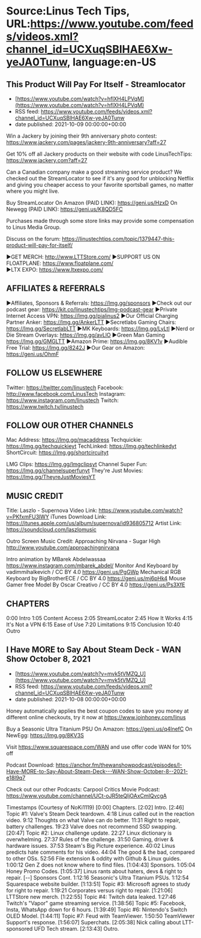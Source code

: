 # Source:Linus Tech Tips, URL:https://www.youtube.com/feeds/videos.xml?channel_id=UCXuqSBlHAE6Xw-yeJA0Tunw, language:en-US

## This Product Will Pay For Itself - Streamlocator
 - [https://www.youtube.com/watch?v=hflXH4LPVqM](https://www.youtube.com/watch?v=hflXH4LPVqM)
 - RSS feed: https://www.youtube.com/feeds/videos.xml?channel_id=UCXuqSBlHAE6Xw-yeJA0Tunw
 - date published: 2021-10-09 00:00:00+00:00

Win a Jackery by joining their 9th anniversary photo contest: https://www.jackery.com/pages/jackery-9th-anniversary?aff=27

Get 10% off all Jackery products on their website with code LinusTechTips:  https://www.jackery.com?aff=27

Can a Canadian company make a good streaming service product? We checked out the StreamLocator to see if it's any good for unblocking Netflix and giving you cheaper access to your favorite sportsball games, no matter where you might live.

Buy StreamLocator 
On Amazon (PAID LINK): https://geni.us/HzxD
On Newegg (PAID LINK): https://geni.us/K8QD5FC

Purchases made through some store links may provide some compensation to Linus Media Group.

Discuss on the forum: https://linustechtips.com/topic/1379447-this-product-will-pay-for-itself/


►GET MERCH: http://www.LTTStore.com/
►SUPPORT US ON FLOATPLANE: https://www.floatplane.com/  
►LTX EXPO: https://www.ltxexpo.com/   

AFFILIATES & REFERRALS
---------------------------------------------------
►Affiliates, Sponsors & Referrals: https://lmg.gg/sponsors
►Check out our podcast gear: https://kit.co/linustechtips/lmg-podcast-gear
►Private Internet Access VPN: https://lmg.gg/pialinus2
►Our Official Charging Partner Anker: https://lmg.gg/AnkerLTT
►Secretlabs Gaming Chairs: https://lmg.gg/SecretlabLTT
►MK Keyboards: https://lmg.gg/LyLtl
►Nerd or Die Stream Overlays: https://lmg.gg/avLlO
►Green Man Gaming https://lmg.gg/GMGLTT
►Amazon Prime: https://lmg.gg/8KV1v
►Audible Free Trial: https://lmg.gg/8242J
►Our Gear on Amazon: https://geni.us/OhmF

FOLLOW US ELSEWHERE
---------------------------------------------------  
Twitter: https://twitter.com/linustech
Facebook: http://www.facebook.com/LinusTech
Instagram: https://www.instagram.com/linustech
Twitch: https://www.twitch.tv/linustech

FOLLOW OUR OTHER CHANNELS
---------------------------------------------------  
Mac Address: https://lmg.gg/macaddress
Techquickie: https://lmg.gg/techquickieyt
TechLinked: https://lmg.gg/techlinkedyt
ShortCircuit: https://lmg.gg/shortcircuityt

LMG Clips: https://lmg.gg/lmgclipsyt
Channel Super Fun: https://lmg.gg/channelsuperfunyt
They're Just Movies: https://lmg.gg/TheyreJustMoviesYT

MUSIC CREDIT
---------------------------------------------------  
Title: Laszlo - Supernova
Video Link: https://www.youtube.com/watch?v=PKfxmFU3lWY
iTunes Download Link: https://itunes.apple.com/us/album/supernova/id936805712
Artist Link: https://soundcloud.com/laszlomusic

Outro Screen Music Credit: Approaching Nirvana - Sugar High http://www.youtube.com/approachingnirvana

Intro animation by MBarek Abdelwassaa https://www.instagram.com/mbarek_abdel/
Monitor And Keyboard by vadimmihalkevich / CC BY 4.0  https://geni.us/PgGWp
Mechanical RGB Keyboard by BigBrotherECE / CC BY 4.0 https://geni.us/mj6pHk4
Mouse Gamer free Model By Oscar Creativo / CC BY 4.0 https://geni.us/Ps3XfE

CHAPTERS
---------------------------------------------------  
0:00 Intro
1:05 Content Access
2:05 StreamLocator
2:45 How It Works
4:15 It's Not a VPN
6:15 Ease of Use
7:20 Limitations
9:15 Conclusion
10:40 Outro

## I Have MORE to Say About Steam Deck - WAN Show October 8, 2021
 - [https://www.youtube.com/watch?v=mvk5tVMZQ_U](https://www.youtube.com/watch?v=mvk5tVMZQ_U)
 - RSS feed: https://www.youtube.com/feeds/videos.xml?channel_id=UCXuqSBlHAE6Xw-yeJA0Tunw
 - date published: 2021-10-08 00:00:00+00:00

Honey automatically applies the best coupon codes to save you money at 
different online checkouts, try it now at https://www.joinhoney.com/linus

Buy a Seasonic Ultra Titanium PSU
On Amazon: https://geni.us/q4lnefC
On NewEgg: https://lmg.gg/8KV3S

Visit https://www.squarespace.com/WAN and use offer code WAN for 10% off

Podcast Download: https://anchor.fm/thewanshowpodcast/episodes/I-Have-MORE-to-Say-About-Steam-Deck---WAN-Show-October-8--2021-e18l9q7

Check out our other Podcasts:
Carpool Critics Movie Podcast: https://www.youtube.com/channel/UCt-oJR5teQIjOAxCmIQvcgA

Timestamps (Courtesy of NoKi1119)
[0:00] Chapters.
[2:02] Intro.
[2:46] Topic #1: Valve's Steam Deck teardown.
    4:18 Linus called out in the reaction video.
    9:12 Thoughts on what Valve can do better.
    11:31 Right to repair, battery challenges.
    19:23 Valve does not recommend SSD swapping.
[20:47] Topic #2: Linux challenge update.
    22:27 Linux dictionary is overwhelming.
    27:37 Rules of the challenge.
    31:50 Gaming, driver & hardware issues.
    37:53 Steam's Big Picture experience.
    40:02 Linus predicts hate comments for his video.
    44:04 The good & the bad, compared to other OSs.
    52:56 File extension & oddity with Github & Linux guides.
    1:00:12 Gen Z does not know where to find files.
[1:04:43] Sponsors.
    1:05:04 Honey Promo Codes.
[1:05:37] Linus rants about haters, devs & right to repair.
[--] Sponsors Cont.
    1:12:16 Seasonic's Ultra Titanium PSUs.
    1:12:54 Squarespace website builder.
[1:13:51] Topic #3: Microsoft agrees to study for right to repair.
    1:19:21 Corporates versus right to repair.
[1:21:06] LTTStore new merch.
[1:22:55] Topic #4: Twitch data leaked.
    1:27:46 Twitch's "Vapor" game streaming service.
[1:38:56] Topic #5: Facebook, Insta, WhatsApp down for 6 hours.
[1:39:49] Topic #6: Nintendo's Switch OLED Model.
[1:44:11] Topic #7: Feud with TeamViewer.
    1:50:50 TeamViewer Support's response.
[1:56:07] Superchats.
[2:05:38] Nick calling about LTT-sponsored UFD Tech stream.
[2:13:43] Outro.

